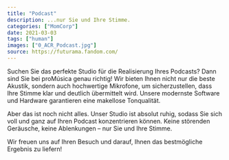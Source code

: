 ```yaml
---
title: "Podcast"
description: ...nur Sie und Ihre Stimme.
categories: ["MomCorp"]
date: 2021-03-03
tags: ["human"]
images: ["0_ACR_Podcast.jpg"]
source: https://futurama.fandom.com/
---
```


Suchen Sie das perfekte Studio für die Realisierung Ihres Podcasts? Dann sind Sie bei proMúsica genau richtig! Wir bieten Ihnen nicht nur die beste Akustik, sondern auch hochwertige Mikrofone, um sicherzustellen, dass Ihre Stimme klar und deutlich übermittelt wird. Unsere modernste Software und Hardware garantieren eine makellose Tonqualität.

Aber das ist noch nicht alles. Unser Studio ist absolut ruhig, sodass Sie sich voll und ganz auf Ihren Podcast konzentrieren können. Keine störenden Geräusche, keine Ablenkungen – nur Sie und Ihre Stimme.

Wir freuen uns auf Ihren Besuch und darauf, Ihnen das bestmögliche Ergebnis zu liefern!
